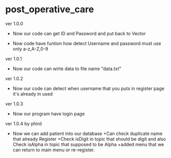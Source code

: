 # post_operative_care
ver 1.0.0
   + Now our code can get ID and Password
   and put back to Vector

   + Now code have funtion how detect Username and password must use only a-z,A-Z,0-9

ver 1.0.1
   + Now our code can wirte data to file name "data.txt"

ver 1.0.2
   + Now our code can detect when username that you puts  in register page it's already in used

ver 1.0.3
   + Now our program have login page  

ver 1.0.4 by phird
   + Now we can add patient into our database
      +Can check duplicate name that already Register 
      +Check isDigit in topic that should be digit and also Check isAlpha in topic that supposed to be Alpha 
      +added menu that we can return to main menu or re-register.
